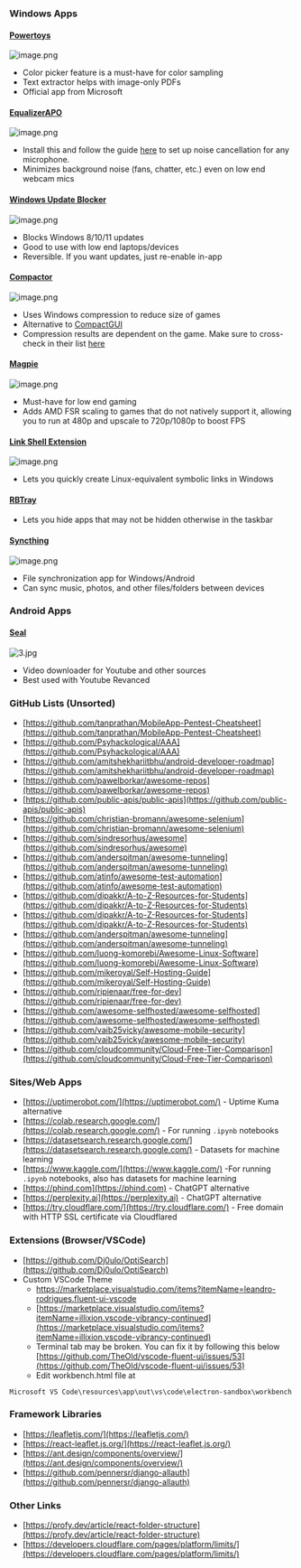 ### Windows Apps
#### [Powertoys](https://learn.microsoft.com/en-us/windows/powertoys/)
![image.png](_resources/Files%20&%20Links/4d5d6b317ec6df91ca6b10704a97d07f_MD5.jpg)
- Color picker feature is a must-have for color sampling
- Text extractor helps with image-only PDFs
- Official app from Microsoft

#### [EqualizerAPO](https://equalizerapo.com/download.html)
![image.png](_resources/Files%20&%20Links/7a176cd31a8e22592f4b6d731180ff2a_MD5.jpg)
- Install this and follow the guide [here](https://medium.com/@bssankaran/free-and-open-source-software-noise-cancelling-for-working-from-home-edb1b4e9764e) to set up noise cancellation for any microphone.
- Minimizes background noise (fans, chatter, etc.) even on low end webcam mics

#### [Windows Update Blocker](https://www.sordum.org/9470/windows-update-blocker-v1-8/)
![image.png](_resources/Files%20&%20Links/8dbf0f28e252cf0ec094bcb50f890003_MD5.jpg)
- Blocks Windows 8/10/11 updates
- Good to use with low end laptops/devices
- Reversible. If you want updates, just re-enable in-app

#### [Compactor](https://github.com/Freaky/Compactor)
![image.png](_resources/Files%20&%20Links/f4b49dac88ba1e917f500271058b3c71_MD5.jpg)
- Uses Windows compression to reduce size of games
- Alternative to [CompactGUI](https://github.com/IridiumIO/CompactGUI)
- Compression results are dependent on the game. Make sure to cross-check in their list [here](https://docs.google.com/spreadsheets/d/14CVXd6PTIYE9XlNpRsxJUGaoUzhC5titIC1rzQHI4yI/edit?gid=0#gid=0)

#### [Magpie](https://github.com/Blinue/Magpie)
![image.png](_resources/Files%20&%20Links/008c3e51e4801e36e983c4ed9de689f1_MD5.jpg)
- Must-have for low end gaming
- Adds AMD FSR scaling to games that do not natively support it, allowing you to run at 480p and upscale to 720p/1080p to boost FPS

#### [Link Shell Extension](https://schinagl.priv.at/nt/hardlinkshellext/hardlinkshellext.html)
![image.png](_resources/Files%20&%20Links/f36d4ea2e5e36ff09da5351f2476a089_MD5.jpg)
- Lets you quickly create Linux-equivalent symbolic links in Windows

#### [RBTray](https://rbtray.sourceforge.net/)
- Lets you hide apps that may not be hidden otherwise in the taskbar

#### [Syncthing](https://syncthing.net)
![image.png](_resources/Files%20&%20Links/b5e308dd2ce5f281a2066d8076df2bf3_MD5.jpg)
- File synchronization app for Windows/Android
- Can sync music, photos, and other files/folders between devices

### Android Apps
#### [Seal](https://github.com/JunkFood02/Seal)
![3.jpg](_resources/Files%20&%20Links/28b7a00bb043f5f91f6f163beaf66108_MD5.jpg)
- Video downloader for Youtube and other sources
- Best used with Youtube Revanced

### GitHub Lists (Unsorted)
- [https://github.com/tanprathan/MobileApp-Pentest-Cheatsheet](https://github.com/tanprathan/MobileApp-Pentest-Cheatsheet)
- [https://github.com/Psyhackological/AAA](https://github.com/Psyhackological/AAA)
- [https://github.com/amitshekhariitbhu/android-developer-roadmap](https://github.com/amitshekhariitbhu/android-developer-roadmap)
- [https://github.com/pawelborkar/awesome-repos](https://github.com/pawelborkar/awesome-repos)
- [https://github.com/public-apis/public-apis](https://github.com/public-apis/public-apis)
- [https://github.com/christian-bromann/awesome-selenium](https://github.com/christian-bromann/awesome-selenium)
- [https://github.com/sindresorhus/awesome](https://github.com/sindresorhus/awesome)
- [https://github.com/anderspitman/awesome-tunneling](https://github.com/anderspitman/awesome-tunneling)
- [https://github.com/atinfo/awesome-test-automation](https://github.com/atinfo/awesome-test-automation)
- [https://github.com/dipakkr/A-to-Z-Resources-for-Students](https://github.com/dipakkr/A-to-Z-Resources-for-Students)
- [https://github.com/dipakkr/A-to-Z-Resources-for-Students](https://github.com/dipakkr/A-to-Z-Resources-for-Students)
- [https://github.com/anderspitman/awesome-tunneling](https://github.com/anderspitman/awesome-tunneling)
- [https://github.com/luong-komorebi/Awesome-Linux-Software](https://github.com/luong-komorebi/Awesome-Linux-Software)
- [https://github.com/mikeroyal/Self-Hosting-Guide](https://github.com/mikeroyal/Self-Hosting-Guide)
- [https://github.com/ripienaar/free-for-dev](https://github.com/ripienaar/free-for-dev)
- [https://github.com/awesome-selfhosted/awesome-selfhosted](https://github.com/awesome-selfhosted/awesome-selfhosted)
- [https://github.com/vaib25vicky/awesome-mobile-security](https://github.com/vaib25vicky/awesome-mobile-security)
- [https://github.com/cloudcommunity/Cloud-Free-Tier-Comparison](https://github.com/cloudcommunity/Cloud-Free-Tier-Comparison)

### Sites/Web Apps
- [https://uptimerobot.com/](https://uptimerobot.com/) - Uptime Kuma alternative
- [https://colab.research.google.com/](https://colab.research.google.com/) - For running `.ipynb` notebooks
- [https://datasetsearch.research.google.com/](https://datasetsearch.research.google.com/) - Datasets for machine learning
- [https://www.kaggle.com/](https://www.kaggle.com/) -For running `.ipynb` notebooks, also has datasets for machine learning
- [https://phind.com](https://phind.com) - ChatGPT alternative
- [https://perplexity.ai](https://perplexity.ai) - ChatGPT alternative
- [https://try.cloudflare.com/](https://try.cloudflare.com/) - Free domain with HTTP SSL certificate via Cloudflared

### Extensions (Browser/VSCode)
- [https://github.com/Dj0ulo/OptiSearch](https://github.com/Dj0ulo/OptiSearch)
- Custom VSCode Theme
  - https://marketplace.visualstudio.com/items?itemName=leandro-rodrigues.fluent-ui-vscode
  - [https://marketplace.visualstudio.com/items?itemName=illixion.vscode-vibrancy-continued](https://marketplace.visualstudio.com/items?itemName=illixion.vscode-vibrancy-continued)
  - Terminal tab may be broken. You can fix it by following this below  
     [https://github.com/TheOld/vscode-fluent-ui/issues/53](https://github.com/TheOld/vscode-fluent-ui/issues/53)
  - Edit workbench.html file at

```
Microsoft VS Code\resources\app\out\vs\code\electron-sandbox\workbench
```

### Framework Libraries
- [https://leafletjs.com/](https://leafletjs.com/)
- [https://react-leaflet.js.org/](https://react-leaflet.js.org/)
- [https://ant.design/components/overview/](https://ant.design/components/overview/)
- [https://github.com/pennersr/django-allauth](https://github.com/pennersr/django-allauth)

### Other Links
- [https://profy.dev/article/react-folder-structure](https://profy.dev/article/react-folder-structure)
- [https://developers.cloudflare.com/pages/platform/limits/](https://developers.cloudflare.com/pages/platform/limits/)
